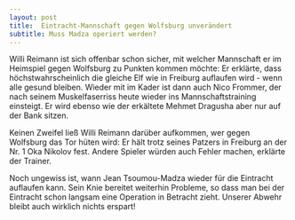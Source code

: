 ```yaml
---
layout: post
title:  Eintracht-Mannschaft gegen Wolfsburg unverändert
subtitle: Muss Madza operiert werden?
---
```


Willi Reimann ist sich offenbar schon sicher, mit welcher Mannschaft er im Heimspiel gegen Wolfsburg zu Punkten kommen möchte: Er erklärte, dass höchstwahrscheinlich die gleiche Elf wie in Freiburg auflaufen wird - wenn alle gesund bleiben. Wieder mit im Kader ist dann auch Nico Frommer, der nach seinem Muskelfaserriss heute wieder ins Mannschaftstraining einsteigt. Er wird ebenso wie der erkältete Mehmet Dragusha aber nur auf der Bank sitzen.

Keinen Zweifel ließ Willi Reimann darüber aufkommen, wer gegen Wolfsburg das Tor hüten wird: Er hält trotz seines Patzers in Freiburg an der Nr. 1 Oka Nikolov fest. Andere Spieler würden auch Fehler machen, erklärte der Trainer.

Noch ungewiss ist, wann Jean Tsoumou-Madza wieder für die Eintracht auflaufen kann. Sein Knie bereitet weiterhin Probleme, so dass man bei der Eintracht schon langsam eine Operation in Betracht zieht. Unserer Abwehr bleibt auch wirklich nichts erspart!
